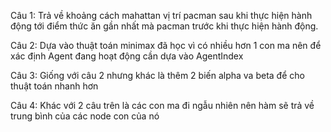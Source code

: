 Câu 1: Trả về khoảng cách mahattan vị trí pacman sau khi thực hiện hành động tới điểm thức ăn gần nhất mà pacman trước khi thực hiện hành động.

Câu 2: Dựa vào thuật toán minimax đã học vì có nhiều hơn 1 con ma nên để xác định Agent đang hoạt động cần dựa vào AgentIndex

Câu 3: Giống với câu 2 nhưng khác là thêm 2 biến alpha va beta để cho thuật toán nhanh hơn

Câu 4: Khác với 2 câu trên là các con ma đi ngẫu nhiên nên hàm sẽ trả về trung bình của các node con của nó 
